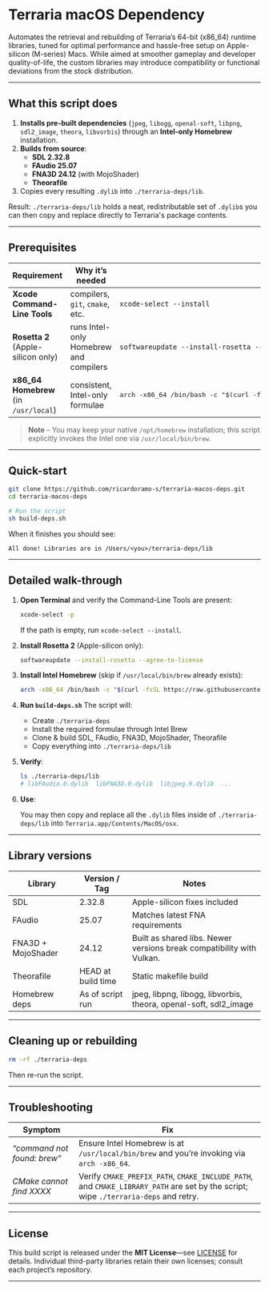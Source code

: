 # Terraria macOS Dependency

Automates the retrieval and rebuilding of Terraria’s 64-bit (x86_64) runtime libraries, tuned for optimal performance and hassle-free setup on Apple-silicon (M-series) Macs. While aimed at smoother gameplay and developer quality-of-life, the custom libraries may introduce compatibility or functional deviations from the stock distribution.

---

## What this script does

1. **Installs pre-built dependencies** (`jpeg`, `libogg`, `openal-soft`, `libpng`, `sdl2_image`, `theora`, `libvorbis`) through an **Intel-only Homebrew** installation.  
2. **Builds from source**:
   * **SDL 2.32.8**
   * **FAudio 25.07**
   * **FNA3D 24.12** (with MojoShader)
   * **Theorafile**  
3. Copies every resulting `.dylib` into `./terraria-deps/lib`.

Result: `./terraria-deps/lib` holds a neat, redistributable set of `.dylib`s you can then copy and replace directly to Terraria's package contents.

---

## Prerequisites

| Requirement | Why it’s needed | Install command |
|-------------|-----------------|-----------------|
| **Xcode Command-Line Tools** | compilers, `git`, `cmake`, etc. | `xcode-select --install` |
| **Rosetta 2** <br>(Apple-silicon only) | runs Intel-only Homebrew and compilers | `softwareupdate --install-rosetta --agree-to-license` |
| **x86_64 Homebrew** (in `/usr/local`) | consistent, Intel-only formulae | <pre>arch -x86_64 /bin/bash -c "$(curl -fsSL https://raw.githubusercontent.com/Homebrew/install/HEAD/install.sh)"</pre> |

> **Note** – You may keep your native `/opt/homebrew` installation; this script explicitly invokes the Intel one via `/usr/local/bin/brew`.

---

## Quick-start

```bash
git clone https://github.com/ricardoramo-s/terraria-macos-deps.git
cd terraria-macos-deps

# Run the script
sh build-deps.sh
````

When it finishes you should see:

```
All done! Libraries are in /Users/<you>/terraria-deps/lib
```

---

## Detailed walk-through

1. **Open Terminal** and verify the Command-Line Tools are present:

   ```bash
   xcode-select -p
   ```

   If the path is empty, run `xcode-select --install`.

2. **Install Rosetta 2** (Apple-silicon only):

   ```bash
   softwareupdate --install-rosetta --agree-to-license
   ```

3. **Install Intel Homebrew** (skip if `/usr/local/bin/brew` already exists):

   ```bash
   arch -x86_64 /bin/bash -c "$(curl -fsSL https://raw.githubusercontent.com/Homebrew/install/HEAD/install.sh)"
   ```

4. **Run `build-deps.sh`**
   The script will:

   * Create `./terraria-deps`
   * Install the required formulae through Intel Brew
   * Clone & build SDL, FAudio, FNA3D, MojoShader, Theorafile
   * Copy everything into `./terraria-deps/lib`

5. **Verify**:

   ```bash
   ls ./terraria-deps/lib
   # libFAudio.0.dylib  libFNA3D.0.dylib  libjpeg.9.dylib  ...
   ```

6. **Use**:

   You may then copy and replace all the `.dylib` files inside of `./terraria-deps/lib` into `Terraria.app/Contents/MacOS/osx`.

---

## Library versions

| Library            | Version / Tag      | Notes                                                                |
| ------------------ | ------------------ | -------------------------------------------------------------------- |
| SDL                | 2.32.8             | Apple-silicon fixes included                                         |
| FAudio             | 25.07              | Matches latest FNA requirements                                      |
| FNA3D + MojoShader | 24.12              | Built as shared libs. Newer versions break compatibility with Vulkan.|
| Theorafile         | HEAD at build time | Static makefile build                                                |
| Homebrew deps      | As of script run   | jpeg, libpng, libogg, libvorbis, theora, openal-soft, sdl2\_image    |

---

## Cleaning up or rebuilding

```bash
rm -rf ./terraria-deps
```

Then re-run the script.

---

## Troubleshooting

| Symptom                            | Fix                                                                                                                                 |
| ---------------------------------- | ----------------------------------------------------------------------------------------------------------------------------------- |
| *“command not found: brew”*        | Ensure Intel Homebrew is at `/usr/local/bin/brew` and you’re invoking via `arch -x86_64`.                                           |
| *CMake cannot find XXXX*           | Verify `CMAKE_PREFIX_PATH`, `CMAKE_INCLUDE_PATH`, and `CMAKE_LIBRARY_PATH` are set by the script; wipe `./terraria-deps` and retry. |

---

## License

This build script is released under the **MIT License**—see [LICENSE](LICENSE) for details.
Individual third-party libraries retain their own licenses; consult each project’s repository.

---
